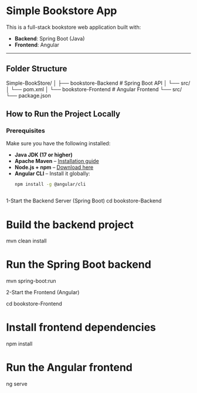#  Simple Bookstore App

This is a full-stack bookstore web application built with:

-  **Backend**: Spring Boot (Java)
-  **Frontend**: Angular

---

##  Folder Structure

Simple-BookStore/ │ 
├── bookstore-Backend # Spring Boot API 
        │ └── src/ 
        │ └── pom.xml
│ └── bookstore-Frontend # Angular Frontend 
        └── src/ 
        └── package.json
        
##  How to Run the Project Locally

###  Prerequisites

Make sure you have the following installed:

- **Java JDK (17 or higher)**
- **Apache Maven** – [Installation guide](https://maven.apache.org/install.html)
- **Node.js + npm** – [Download here](https://nodejs.org/)
- **Angular CLI** – Install it globally:
  ```bash
  npm install -g @angular/cli



1-Start the Backend Server (Spring Boot)
cd bookstore-Backend

# Build the backend project
mvn clean install

# Run the Spring Boot backend
mvn spring-boot:run

2-Start the Frontend (Angular)

cd bookstore-Frontend

# Install frontend dependencies
npm install

# Run the Angular frontend
ng serve
